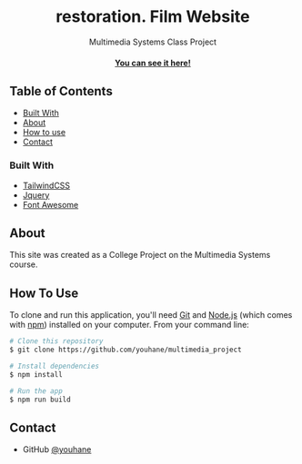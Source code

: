 <h1 align="center">restoration. Film Website</h1>

<div align="center">
   Multimedia Systems Class Project
</div>

<div align="center">
  <h4>
    <a href="https://youhane.github.io/multimedia_project/">
      You can see it here!
    </a>
  </h4>
</div>

## Table of Contents

- [Built With](#built-with)
- [About](#about)
- [How to use](#how-to-use)
- [Contact](#contact)

### Built With

- [TailwindCSS](https://tailwindcss.com/)
- [Jquery](https://jquery.com/)
- [Font Awesome](https://fontawesome.com/)

## About

This site was created as a College Project on the Multimedia Systems course.

## How To Use

To clone and run this application, you'll need [Git](https://git-scm.com) and [Node.js](https://nodejs.org/en/download/) (which comes with [npm](http://npmjs.com)) installed on your computer. From your command line:

```bash
# Clone this repository
$ git clone https://github.com/youhane/multimedia_project

# Install dependencies
$ npm install

# Run the app
$ npm run build
```

## Contact

- GitHub [@youhane](https://{github.com/youhane})
